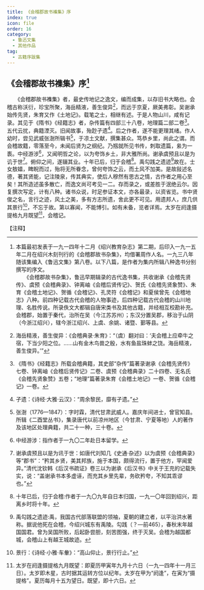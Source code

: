 ```yaml
---
title: 《会稽郡故书襍集》序
index: true
icon: file
order: 16
category:
  - 鲁迅文集
  - 其他作品
tag:  
  - 古籍序跋集
---
```


## 《会稽郡故书襍集》序[^1]

　　《会稽郡故书襍集》者，最史传地记之逸文，编而成集，以存旧书大略也。会稽古称沃衍，珍宝所聚，海岳精液，善生俊异[^2]，而远于京夏，厥美弗彰。吴谢承始传先贤，朱育又作《土地记》。载笔之士，相继有述。于是人物山川，咸有记录。其见于《隋书》《经籍志》者，杂传篇有四部三十八卷，地理篇二部二卷[^3]。五代云扰，典籍湮灭。旧闻故事，殆尟孑遗[^4]。后之作者，遂不能更理其绪。作人幼时，尝见武威张澍所辑书[^5]，于凉土文献，撰集甚众。笃恭乡里，尚此之谓。而会稽故籍，零落至今，未闻后贤为之纲纪。乃剏就所见书传，刺取遗篇，絫为一袠。中经游涉[^6]，又闻明哲之论，以为夸饰乡土，非大雅所尚。谢承虞预且以是为讥于世[^7]。俯仰之间，遂辍其业。十年已后，归于会稽[^8]。禹勾践之遗迹[^9]故在。士女敖嬉，睥睨而过，殆将无所眷念，曾何夸饰之云，而土风不加美。是故敍述名德，著其贤能，记注陵泉，传其典实，使后人穆然有思古之情，古作者之用心至矣！其所造述虽多散亡，而逸文尚可考见一二。存而录之，或差胜于泯绝云尔。因复撰次写定，计有八种。诸书众说，时足参证本文，亦各最录，以资省览。书中贤俊之名，言行之迹，风土之美，多有方志所遗，舍此更不可见。用遗邦人，庶几供其景行[^10]，不忘于故。第以寡闻，不能博引。如有未备，览者详焉。太岁在阏逢摄提格九月既望[^11]，会稽记。

【注释】

[^1]: 本篇最初发表于一九一四年十二月《绍兴教育杂志》第二期，后印入一九一五年二月在绍兴木刻刊行的《会稽郡故书杂集》，均借署周作人名。一九三八年随该集编入《鲁迅文集》第八卷。以下八篇，是作者为集内所辑八种逸书分别撰写的序文。  
    　　《会稽郡故书杂集》，鲁迅早期辑录的古代逸书集，共收谢承《会稽先贤传》、虞预《会稽典录》、钟离岫《会稽后贤传记》、贺氏《会稽先贤象赞》、朱育《会稽土地记》、贺循《会稽记》、孔灵符《会稽记》和夏侯曾先《会稽地志》八种。前四种记载古代会稽的人物事迹，后四种记载古代会稽的山川地理、名胜传说。所录佚文大都辑自唐宋类书及其他古籍，并经相互校勘补充。会稽郡，始置于秦代，治所在吴（今江苏苏州）；东汉分置吴郡，移治于山阴（今浙江绍兴），辖今浙江绍兴、上虞、余姚、诸暨、鄞等县。

[^2]: 海岳精液，善生俊异：《会稽典录·朱育》：“（虞）翻对曰：‘夫会稽上应牵牛之宿，下当少阳之位。……山有金木鸟兽之殷，水有鱼盐珠蚌之饶。海岳精液，善生俊异。’”

[^3]: 《隋书》《经籍志》所载会稽典籍，其史部“杂传”篇著录谢承《会稽先贤传》七卷、钟离岫《会稽后贤传记》二卷、虞预《会稽典录》二十四卷、无名氏《会稽先贤象赞》五卷；“地理”篇著录朱育《会稽土地记》一卷、贺循《会稽记》一卷。

[^4]: 孑遗：《诗经·大雅·云汉》：“周余黎民，靡有孑遗。”

[^5]: 张澍（1776—1847）：字时霖，清代甘肃武威人。嘉庆年间进士，曾官知县。所辑《二酉堂丛书》，集录唐代以前凉州地区（今甘肃、宁夏等地）人的著作及该地区处理典籍，共二十一种，三十卷。

[^6]: 中经游涉：指作者于一九〇二年赴日本留学。

[^7]: 谢承虞预且以是为讯于世：如唐代刘知几《史通·杂述》以为虞预《会稽典录》等“郡书”：“矜其乡贤，美其邦族，施于本国，颇得流行，置于他方，罕闻爱异。”清代沈钦韩《后汉书疏证》卷三以为谢承《后汉书》中关于王充的记载失实，说：“盖谢承书本多虚诬，而充其乡里先辈，务砍矜夸，不知其乖谬也。”

[^8]: 十年已后，归于会稽:作者于一九〇九年自日本归国，一九一〇年回到绍兴，距离乡时将十年。

[^9]: 禹勾践之遗迹:禹，我国古代部落联盟的领袖，夏朝的建立者，以平治洪水著称。据说他死在会稽，今绍兴城东有禹陵。勾践（？—前465），春秋末年越国国君。曾为吴国所败，后起卧尝胆，刻苦图强，终于灭吴。会稽为越国都城，会稽山上有越王城故迹。

[^10]: 景行：《诗经·小雅·车軬》：“高山仰止，景行行止。”

[^11]: 太岁在阏逢摄提格九月既望：即夏历甲寅年九月十六日（一九一四年十一月三日）。太岁即木星，古时据其运转方位以纪年。太岁在甲为“阏逢”，在寅为“摄提格”。夏历每月十五为望日。既望，即十六日。
